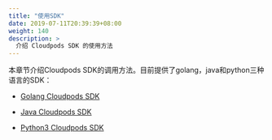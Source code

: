 ```yaml
---
title: "使用SDK"
date: 2019-07-11T20:39:39+08:00
weight: 140
description: >
  介绍 Cloudpods SDK 的使用方法
---
```


本章节介绍Cloudpods SDK的调用方法。目前提供了golang，java和python三种语言的SDK：

- [Golang Cloudpods SDK](https://github.com/yunionio/cloudpods/tree/master/pkg/mcclient)

- [Java Cloudpods SDK](https://github.com/yunionio/mcclient_java)

- [Python3 Cloudpods SDK](https://github.com/yunionio/python_yunionsdk.git)
